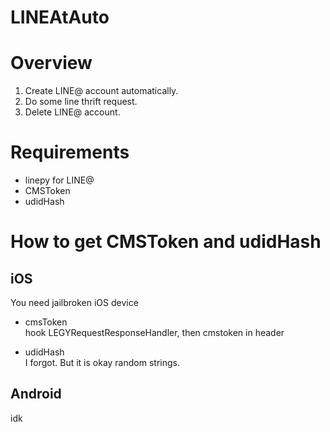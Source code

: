 # LINEAtAuto
# Overview
1. Create LINE@ account automatically.
2. Do some line thrift request.
3. Delete LINE@ account.
# Requirements
- linepy for LINE@
- CMSToken
- udidHash
# How to get CMSToken and udidHash
## iOS
You need jailbroken iOS device  
- cmsToken  
hook LEGYRequestResponseHandler, then cmstoken in header

- udidHash  
I forgot. But it is okay random strings.
## Android
idk
